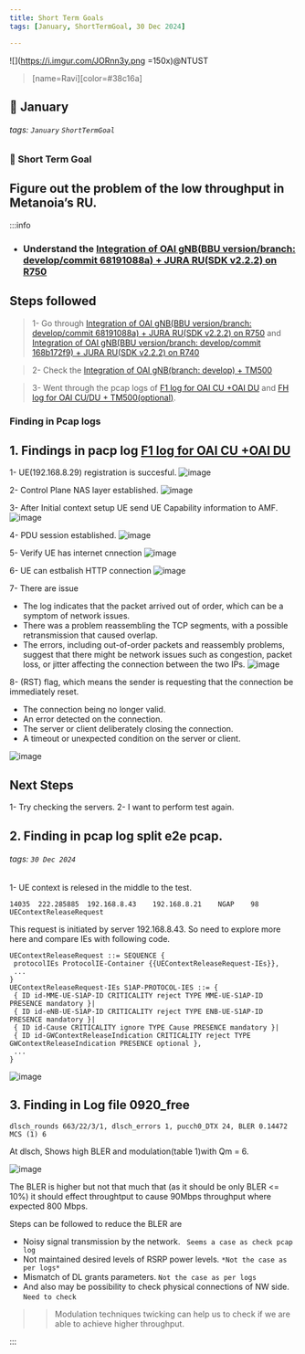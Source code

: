 ```yaml
---
title: Short Term Goals
tags: [January, ShortTermGoal, 30 Dec 2024]

---
```


![](https://i.imgur.com/JORnn3y.png =150x)@NTUST

>[name=Ravi][color=#38c16a]
## :book: January
###### tags: `January` `ShortTermGoal` 

### :dart: Short Term Goal


## Figure out the problem of the low throughput in Metanoia’s RU.

:::info
* ### Understand the [Integration of OAI gNB(BBU version/branch: develop/commit 68191088a) + JURA RU(SDK v2.2.2) on R750](https://hackmd.io/m3WEoEq7TxCz-hIm9ATnmA?both#2-Finding-in-pcap-log-split-e2e-pcap)




## Steps followed

> 1- Go through [Integration of OAI gNB(BBU version/branch: develop/commit 68191088a) + JURA RU(SDK v2.2.2) on R750](https://hackmd.io/@Summer063/ryDBN4Qpn/https%3A%2F%2Fhackmd.io%2F%40Summer063%2FHka6IP-Q1e#Internet-access) and [Integration of OAI gNB(BBU version/branch: develop/commit 168b172f9) + JURA RU(SDK v2.2.2) on R740](https://hackmd.io/@Summer063/ryDBN4Qpn/%2F%40Summer063%2FHyjno5GhA%3Fstext%3D77%253A98%253A0%253A1735283541%253AAE3s11)


> 2- Check the [Integration of OAI gNB(branch: develop) + TM500](https://hackmd.io/@Summer063/ryDBN4Qpn/%2F%40Summer063%2FrJ8oAM-Ap%3Fstext%3D179%253A47%253A0%253A1735291193%253AjucGqm)

> 3- Went through the pcap logs of [F1 log for OAI CU +OAI DU](https://hackmd.io/@Johnson-72/HJhVtK9rkl?stext=432%3A25%3A0%3A1735288545%3AaMDArl) and  [FH log for OAI CU/DU + TM500(optional)](https://hackmd.io/@Johnson-72/HJhVtK9rkl?stext=633%3A38%3A0%3A1735288908%3A9frViq).

### Finding in Pcap logs

## 1. Findings in pacp log [F1 log for OAI CU +OAI DU](https://hackmd.io/@Johnson-72/HJhVtK9rkl?stext=432%3A25%3A0%3A1735298927%3AMxSB5l)

1- UE(192.168.8.29) registration is succesful.
![image](https://hackmd.io/_uploads/BJ3TNWnBJe.png)

2- Control Plane NAS layer established.
![image](https://hackmd.io/_uploads/SyKjtZhryl.png)

3- After Initial context setup UE send UE Capability information to AMF. 
![image](https://hackmd.io/_uploads/S1Tr9bnH1g.png)

4- PDU session established.
![image](https://hackmd.io/_uploads/Hyg7n-3S1e.png)

5- Verify UE has internet cnnection
![image](https://hackmd.io/_uploads/r1kfpbhr1g.png)

6- UE can estbalish HTTP connection
![image](https://hackmd.io/_uploads/Bk7VkMnH1l.png)

7- There are issue

* The log indicates that the packet arrived out of order, which can be a symptom of network issues.
* There was a problem reassembling the TCP segments, with a possible retransmission that caused overlap.
* The errors, including out-of-order packets and reassembly problems, suggest that there might be network issues such as congestion, packet loss, or jitter affecting the connection between the two IPs.
![image](https://hackmd.io/_uploads/HJwIzG3rkx.png)


8- (RST) flag, which means the sender is requesting that the connection be immediately reset.

* The connection being no longer valid.
* An error detected on the connection.
* The server or client deliberately closing the connection.
* A timeout or unexpected condition on the server or client.

![image](https://hackmd.io/_uploads/SJKzrM3HJe.png)




## Next Steps

1- Try checking the servers.
2- I want to perform test again.


## 2. Finding in pcap log split e2e pcap. 

###### tags: `30 Dec 2024`
1- UE context is relesed in the middle to the test.

`14035	222.285885	192.168.8.43	192.168.8.21	NGAP	98	UEContextReleaseRequest`

This request is initiated by server 192.168.8.43.
So need to explore more here and compare IEs with following code.

```
UEContextReleaseRequest ::= SEQUENCE {
 protocolIEs ProtocolIE-Container {{UEContextReleaseRequest-IEs}},
 ...
}
UEContextReleaseRequest-IEs S1AP-PROTOCOL-IES ::= {
 { ID id-MME-UE-S1AP-ID CRITICALITY reject TYPE MME-UE-S1AP-ID PRESENCE mandatory }|
 { ID id-eNB-UE-S1AP-ID CRITICALITY reject TYPE ENB-UE-S1AP-ID PRESENCE mandatory }|
 { ID id-Cause CRITICALITY ignore TYPE Cause PRESENCE mandatory }|
 { ID id-GWContextReleaseIndication CRITICALITY reject TYPE GWContextReleaseIndication PRESENCE optional },
 ...
} 
```




![image](https://hackmd.io/_uploads/Sk-duG2ryg.png)


## 3. Finding in Log file 0920_free

```
dlsch_rounds 663/22/3/1, dlsch_errors 1, pucch0_DTX 24, BLER 0.14472 MCS (1) 6
```
At dlsch, Shows high BLER and modulation(table 1)with Qm  = 6.

![image](https://hackmd.io/_uploads/H1K7ZxlI1l.png)


The BLER is higher but not that much that (as it should be only BLER <= 10%) it should effect throughtput to cause 90Mbps throughput where expected 800 Mbps.

Steps can be followed to reduce the BLER are

* Noisy signal transmission by the network. `` Seems a case as check pcap log``
* Not maintained desired levels of RSRP power levels. ``*Not the case as per logs*``
* Mismatch of DL grants parameters. ``Not the case as per logs``
* And also may be possibility to check physical connections of NW side. ``Need to check``

>>Modulation techniques twicking can help us to check if we are able to achieve higher throughput.

:::


